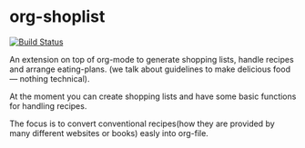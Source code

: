 # org-shoplist
[![Build Status](https://travis-ci.org/lordnik22/org-shoplist.svg?branch=master)](https://travis-ci.org/lordnik22/org-shoplist)

An extension on top of org-mode to generate shopping lists, handle recipes and arrange eating-plans. (we talk about guidelines to make delicious food — nothing technical).

At the moment you can create shopping lists and have some basic functions for handling recipes.

The focus is to convert conventional recipes(how they are provided by many different websites or books) easly into org-file.

